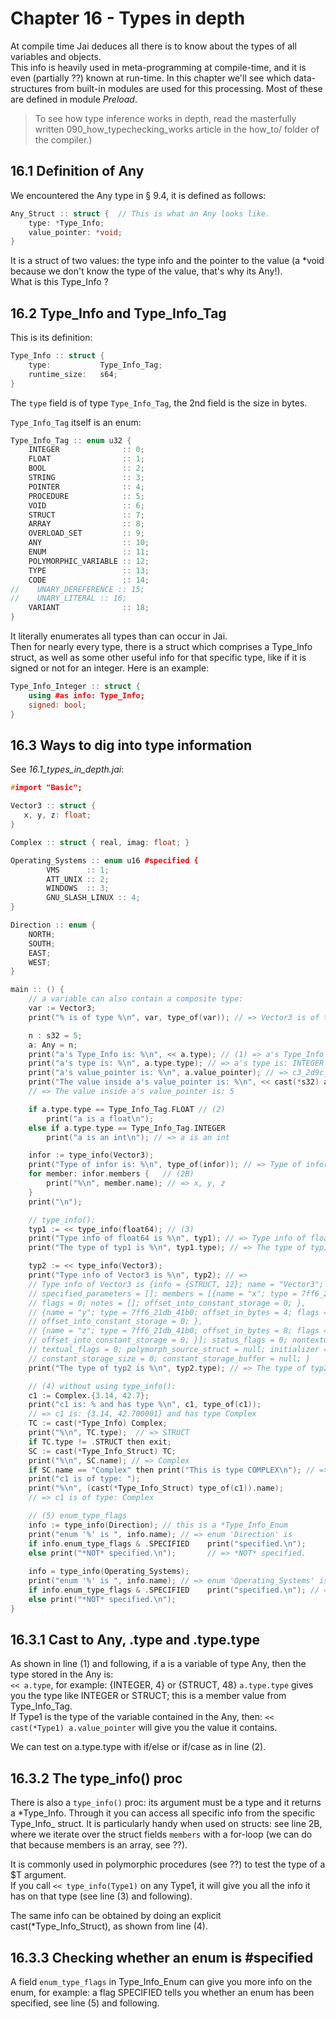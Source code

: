# Chapter 16 - Types in depth

At compile time Jai deduces all there is to know about the types of all variables and objects.  
This info is heavily used in meta-programming at compile-time, and it is even (partially ??) known at run-time.
In this chapter we'll see which data-structures from built-in modules are used for this processing. Most of these are defined in module _Preload_.

>To see how type inference works in depth, read the masterfully written 090_how_typechecking_works article in the how_to/ folder of the compiler.)

## 16.1 Definition of Any
We encountered the Any type in § 9.4, it is defined as follows:   

```c++
Any_Struct :: struct {  // This is what an Any looks like.
    type: *Type_Info;
    value_pointer: *void;
}
```

It is a struct of two values: the type info and the pointer to the value (a *void because we don't know the type of the value, that's why its Any!).  
What is this Type_Info ?

## 16.2 Type_Info and Type_Info_Tag
This is its definition:

```c++
Type_Info :: struct {
    type:           Type_Info_Tag; 
    runtime_size:   s64;
}
```

The `type` field is of type `Type_Info_Tag`, the 2nd field is the size in bytes.

`Type_Info_Tag` itself is an enum:

```c++
Type_Info_Tag :: enum u32 {
    INTEGER              :: 0;
    FLOAT                :: 1;
    BOOL                 :: 2;
    STRING               :: 3;
    POINTER              :: 4;
    PROCEDURE            :: 5;
    VOID                 :: 6;
    STRUCT               :: 7;
    ARRAY                :: 8;
    OVERLOAD_SET         :: 9;
    ANY                  :: 10;
    ENUM                 :: 11;
    POLYMORPHIC_VARIABLE :: 12;
    TYPE                 :: 13;
    CODE                 :: 14;
//    UNARY_DEREFERENCE :: 15;
//    UNARY_LITERAL :: 16;
    VARIANT              :: 18;
}
```
It literally enumerates all types than can occur in Jai.  
Then for nearly every type, there is a struct which comprises a Type_Info struct, as well as some other useful info for that specific type, like if it is signed or not for an integer. Here is an example:

```c++
Type_Info_Integer :: struct {
    using #as info: Type_Info;
    signed: bool;
}
```

## 16.3 Ways to dig into type information
See _16.1_types_in_depth.jai_:

```c++
#import "Basic";

Vector3 :: struct {
   x, y, z: float;
}

Complex :: struct { real, imag: float; }

Operating_Systems :: enum u16 #specified {
        VMS      :: 1;
        ATT_UNIX :: 2;
        WINDOWS  :: 3;
        GNU_SLASH_LINUX :: 4;
}

Direction :: enum {
    NORTH;      
    SOUTH;      
    EAST;      
    WEST;         
}

main :: () {
    // a variable can also contain a composite type:
    var := Vector3;
    print("% is of type %\n", var, type_of(var)); // => Vector3 is of type Type

    n : s32 = 5;
    a: Any = n;
    print("a's Type_Info is: %\n", << a.type); // (1) => a's Type_Info is: {INTEGER, 4}
    print("a's type is: %\n", a.type.type); // => a's type is: INTEGER
    print("a's value_pointer is: %\n", a.value_pointer); // => c3_2d9c_f844
    print("The value inside a's value_pointer is: %\n", << cast(*s32) a.value_pointer); 
    // => The value inside a's value_pointer is: 5

    if a.type.type == Type_Info_Tag.FLOAT // (2)
        print("a is a float\n");
    else if a.type.type == Type_Info_Tag.INTEGER
        print("a is an int\n"); // => a is an int

    infor := type_info(Vector3);
    print("Type of infor is: %\n", type_of(infor)); // => Type of infor is: *Type_Info_Struct
    for member: infor.members {   // (2B)
        print("%\n", member.name); // => x, y, z
    }
    print("\n");

    // type_info():
    typ1 := << type_info(float64); // (3)
    print("Type info of float64 is %\n", typ1); // => Type info of float64 is {{FLOAT, 8}}
    print("The type of typ1 is %\n", typ1.type); // => The type of typ1 is FLOAT

    typ2 := << type_info(Vector3);
    print("Type info of Vector3 is %\n", typ2); // => 
    // Type info of Vector3 is {info = {STRUCT, 12}; name = "Vector3"; 
    // specified_parameters = []; members = [{name = "x"; type = 7ff6_21db_41b0; offset_in_bytes = 0; 
    // flags = 0; notes = []; offset_into_constant_storage = 0; }, 
    // {name = "y"; type = 7ff6_21db_41b0; offset_in_bytes = 4; flags = 0; notes = []; 
    // offset_into_constant_storage = 0; }, 
    // {name = "z"; type = 7ff6_21db_41b0; offset_in_bytes = 8; flags = 0; notes = []; 
    // offset_into_constant_storage = 0; }]; status_flags = 0; nontextual_flags = 0; 
    // textual_flags = 0; polymorph_source_struct = null; initializer = null; 
    // constant_storage_size = 0; constant_storage_buffer = null; }
    print("The type of typ2 is %\n", typ2.type); // => The type of typ2 is STRUCT

    // (4) without using type_info():
    c1 := Complex.{3.14, 42.7};
    print("c1 is: % and has type %\n", c1, type_of(c1)); 
    // => c1 is: {3.14, 42.700001} and has type Complex
    TC := cast(*Type_Info) Complex;
    print("%\n", TC.type);  // => STRUCT
    if TC.type != .STRUCT then exit;
    SC := cast(*Type_Info_Struct) TC;
    print("%\n", SC.name); // => Complex
    if SC.name == "Complex" then print("This is type COMPLEX\n"); // => This is type COMPLEX
    print("c1 is of type: ");
    print("%\n", (cast(*Type_Info_Struct) type_of(c1)).name);
    // => c1 is of type: Complex

    // (5) enum_type_flags
    info := type_info(Direction); // this is a *Type_Info_Enum
    print("enum '%' is ", info.name); // => enum 'Direction' is
    if info.enum_type_flags & .SPECIFIED    print("specified.\n");
    else print("*NOT* specified.\n");       // => *NOT* specified.
    
    info = type_info(Operating_Systems); 
    print("enum '%' is ", info.name); // => enum 'Operating_Systems' is .
    if info.enum_type_flags & .SPECIFIED    print("specified.\n"); // => specified
    else print("*NOT* specified.\n");   
}
```

## 16.3.1 Cast to Any, .type and .type.type
As shown in line (1) and following, if a is a variable of type Any, then the type stored in the Any is:      
`<< a.type`, for example: {INTEGER, 4} or {STRUCT, 48}
`a.type.type` gives you the type like INTEGER or STRUCT; this is a member value from Type_Info_Tag.  
If Type1 is the type of the variable contained in the Any, then:
`<< cast(*Type1) a.value_pointer` will give you the value it contains.

We can test on a.type.type with if/else or if/case as in line (2).

## 16.3.2 The type_info() proc
There is also a `type_info()` proc: its argument must be a type and it returns a *Type_Info. Through it you can access all specific info from the specific Type_Info_ struct.
It is particularly handy when used on structs: see line 2B, where we iterate over the struct fields `members` with a for-loop (we can do that because members is an array, see ??).

It is commonly used in polymorphic procedures (see ??) to test the type of a $T argument.  
If you call `<< type_info(Type1)` on any Type1, it will give you all the info it has on that type (see line (3) and following).

The same info can be obtained by doing an explicit  
cast(*Type_Info_Struct), as shown from line (4).

## 16.3.3 Checking whether an enum is #specified
A field `enum_type_flags` in Type_Info_Enum can give you more info on the enum, for example: a flag SPECIFIED tells you whether an enum has been specified, see line (5) and following.





